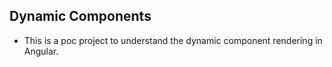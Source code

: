 Dynamic Components
---

- This is a poc project to understand the dynamic component rendering in Angular.